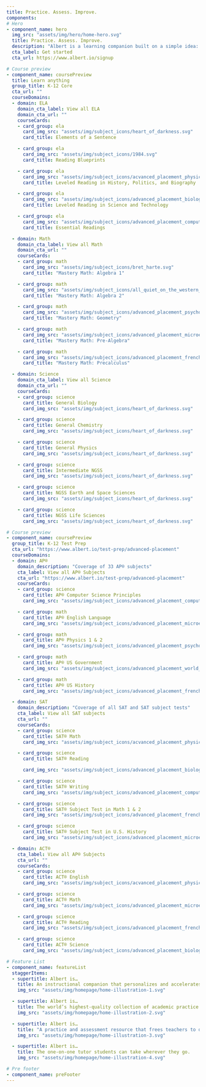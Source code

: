 ```yaml
---
title: Practice. Assess. Improve.
components:
# Hero
- component_name: hero
  img_src: "assets/img/hero/home-hero.svg"
  title: Practice. Assess. Improve.
  description: "Albert is a learning companion built on a simple idea: That learning is best done by doing."
  cta_label: Get started
  cta_url: https://www.albert.io/signup

# Course preview
- component_name: coursePreview
  title: Learn anything
  group_title: K-12 Core
  cta_url: ""
  courseDomains:
  - domain: ELA
    domain_cta_label: View all ELA
    domain_cta_url: ""
    courseCards:
    - card_group: ela
      card_img_src: "assets/img/subject_icons/heart_of_darkness.svg"
      card_title: Elements of a Sentence

    - card_group: ela
      card_img_src: "assets/img/subject_icons/1984.svg"
      card_title: Reading Blueprints

    - card_group: ela
      card_img_src: "assets/img/subject_icons/acvanced_placement_physics.svg"
      card_title: Leveled Reading in History, Politics, and Biography

    - card_group: ela
      card_img_src: "assets/img/subject_icons/advanced_placement_biology.svg"
      card_title: Leveled Reading in Science and Technology

    - card_group: ela
      card_img_src: "assets/img/subject_icons/advanced_placement_computer_science_p.svg"
      card_title: Essential Readings

  - domain: Math
    domain_cta_label: View all Math
    domain_cta_url: ""
    courseCards:
    - card_group: math
      card_img_src: "assets/img/subject_icons/bret_harte.svg"
      card_title: "Mastery Math: Algebra 1"

    - card_group: math
      card_img_src: "assets/img/subject_icons/all_quiet_on_the_western_front.svg"
      card_title: "Mastery Math: Algebra 2"

    - card_group: math
      card_img_src: "assets/img/subject_icons/advanced_placement_psychology.svg"
      card_title: "Mastery Math: Geometry"

    - card_group: math
      card_img_src: "assets/img/subject_icons/advanced_placement_microeconomics.svg"
      card_title: "Mastery Math: Pre-Algebra"

    - card_group: math
      card_img_src: "assets/img/subject_icons/advanced_placement_french_language.svg"
      card_title: "Mastery Math: Precalculus"

  - domain: Science
    domain_cta_label: View all Science
    domain_cta_url: ""  
    courseCards:
    - card_group: science
      card_title: General Biology
      card_img_src: "assets/img/subject_icons/heart_of_darkness.svg"

    - card_group: science
      card_title: General Chemistry
      card_img_src: "assets/img/subject_icons/heart_of_darkness.svg"

    - card_group: science
      card_title: General Physics
      card_img_src: "assets/img/subject_icons/heart_of_darkness.svg"

    - card_group: science
      card_title: Intermediate NGSS
      card_img_src: "assets/img/subject_icons/heart_of_darkness.svg"

    - card_group: science
      card_title: NGSS Earth and Space Sciences
      card_img_src: "assets/img/subject_icons/heart_of_darkness.svg"

    - card_group: science
      card_title: NGSS Life Sciences
      card_img_src: "assets/img/subject_icons/heart_of_darkness.svg"

# Course preview
- component_name: coursePreview
  group_title: K-12 Test Prep
  cta_url: "https://www.albert.io/test-prep/advanced-placement"
  courseDomains:
  - domain: AP®
    domain_description: "Coverage of 33 AP® subjects"
    cta_label: View all AP® Subjects
    cta_url: "https://www.albert.io/test-prep/advanced-placement"
    courseCards:
    - card_group: science
      card_title: AP® Computer Science Principles
      card_img_src: "assets/img/subject_icons/advanced_placement_computer_science_p.svg"

    - card_group: math
      card_title: AP® English Language
      card_img_src: "assets/img/subject_icons/advanced_placement_microeconomics.svg"

    - card_group: math
      card_title: AP® Physics 1 & 2
      card_img_src: "assets/img/subject_icons/advanced_placement_psychology.svg"

    - card_group: math
      card_title: AP® US Government
      card_img_src: "assets/img/subject_icons/advanced_placement_world_history.svg"

    - card_group: math
      card_title: AP® US History
      card_img_src: "assets/img/subject_icons/advanced_placement_french_language.svg"

  - domain: SAT
    domain_description: "Coverage of all SAT and SAT subject tests"
    cta_label: View all SAT subjects
    cta_url: ""
    courseCards:
    - card_group: science
      card_title: SAT® Math
      card_img_src: "assets/img/subject_icons/acvanced_placement_physics.svg"

    - card_group: science
      card_title: SAT® Reading

      card_img_src: "assets/img/subject_icons/advanced_placement_biology.svg"

    - card_group: science
      card_title: SAT® Writing
      card_img_src: "assets/img/subject_icons/advanced_placement_computer_science_p.svg"

    - card_group: science
      card_title: SAT® Subject Test in Math 1 & 2
      card_img_src: "assets/img/subject_icons/advanced_placement_french_language.svg"

    - card_group: science
      card_title: SAT® Subject Test in U.S. History
      card_img_src: "assets/img/subject_icons/advanced_placement_microeconomics.svg"

  - domain: ACT®
    cta_label: View all AP® Subjects
    cta_url: ""
    courseCards:
    - card_group: science
      card_title: ACT® English
      card_img_src: "assets/img/subject_icons/acvanced_placement_physics.svg"

    - card_group: science
      card_title: ACT® Math
      card_img_src: "assets/img/subject_icons/advanced_placement_microeconomics.svg"

    - card_group: science
      card_title: ACT® Reading
      card_img_src: "assets/img/subject_icons/advanced_placement_french_language.svg"

    - card_group: science
      card_title: ACT® Science
      card_img_src: "assets/img/subject_icons/advanced_placement_biology.svg"

# Feature List 
- component_name: featureList
  staggerItems:
  - supertitle: Albert is…
    title: An instructional companion that personalizes and accelerates learning.
    img_src: "assets/img/homepage/home-illustration-1.svg"

  - supertitle: Albert is…
    title: The world’s highest-quality collection of academic practice questions.
    img_src: "assets/img/homepage/home-illustration-2.svg"

  - supertitle: Albert is…
    title: "A practice and assessment resource that frees teachers to do what they do best: teach."
    img_src: "assets/img/homepage/home-illustration-3.svg"

  - supertitle: Albert is…
    title: The one-on-one tutor students can take wherever they go.
    img_src: "assets/img/homepage/home-illustration-4.svg"

# Pre footer
- component_name: preFooter
---
```

